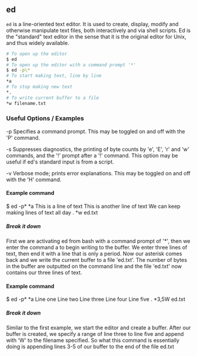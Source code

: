 ---
---

ed
-------

`ed` is a line-oriented text editor. It is used to create, display, modify and otherwise manipulate text files, both interactively and via shell scripts. Ed is the "standard" text editor in the sense that it is the original editor for Unix, and thus widely available.

~~~ bash
# To open up the editor
$ ed
# To open up the editor with a command prompt '*'
$ ed -p\*
# To start making text, line by line
*a
# To stop making new text
*.
# To write current buffer to a file
*w filename.txt
~~~

### Useful Options / Examples
-p <string>
Specifies a command prompt. This may be toggled on and off with the 'P' command. 

-s
Suppresses diagnostics, the printing of byte counts by 'e', 'E', 'r' and 'w' commands, and the '!' prompt after a '!' command. This option may be useful if ed's standard input is from a script. 

-v
Verbose mode; prints error explanations. This may be toggled on and off with the 'H' command.

#### Example command
$ ed -p\*
*a
This is a line of text
This is another line of text
We can keep making lines of text all day 
.
*w ed.txt

##### Break it down
First we are activating ed from bash with a command prompt of '*', then we enter the command a to begin writing to the buffer. We enter three lines of text, then end it with a line that is only a period. Now our asterisk comes back and we write the current buffer to a file 'ed.txt'. The number of bytes in the buffer are outputted on the command line and the file 'ed.txt' now contains our three lines of text.

#### Example command
$ ed -p\*
*a
Line one
Line two
Line three
Line four
Line five
.
*3,5W ed.txt

##### Break it down
Similar to the first example, we start the editor and create a buffer. After our buffer is created, we specify a range of line three to line five and append with 'W' to the filename specified. So what this command is essentially doing is appending lines 3-5 of our buffer to the end of the file ed.txt
